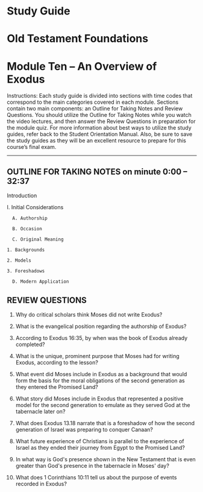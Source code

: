# Study Guide 
# Old Testament Foundations
# Module Ten – An Overview of Exodus

Instructions: Each study guide is divided into sections with time codes that correspond to the main categories covered in each module. Sections contain two main components: an Outline for Taking Notes and Review Questions. You should utilize the Outline for Taking Notes while you watch the video lectures, and then answer the Review Questions in preparation for the module quiz. For more information about best ways to utilize the study guides, refer back to the Student Orientation Manual. Also, be sure to save the study guides as they will be an excellent resource to prepare for this course’s final exam.

**********************************

## OUTLINE FOR TAKING NOTES on minute 0:00 – 32:37

Introduction

I. Initial Considerations	

      A. Authorship	

      B. Occasion	

      C. Original Meaning
	
  	1. Backgrounds	
	
  	2. Models		

  	3. Foreshadows	
	
      D. Modern Application	


## REVIEW QUESTIONS

1. Why do critical scholars think Moses did not write Exodus? 

2. What is the evangelical position regarding the authorship of Exodus?

3. According to Exodus 16:35, by when was the book of Exodus already completed?

4. What is the unique, prominent purpose that Moses had for writing Exodus, according to the lesson?

5. What event did Moses include in Exodus as a background that would form the basis for the moral obligations of the second generation as they entered the Promised Land?

6. What story did Moses include in Exodus that represented a positive model for the second generation to emulate as they served God at the tabernacle later on?

7. What does Exodus 13.18 narrate that is a foreshadow of how the second generation of Israel was preparing to conquer Canaan?  

8. What future experience of Christians is parallel to the experience of Israel as they ended their journey from Egypt to the Promised Land?

9. In what way is God's presence shown in the New Testament that is even greater than God's presence in the tabernacle in Moses' day?

10. What does 1 Corinthians 10:11 tell us about the purpose of events recorded in Exodus?

